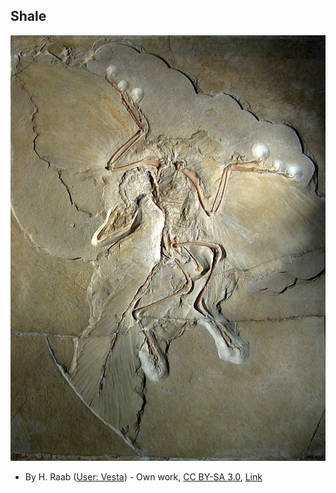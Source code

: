 ##  Shale

![Archeopteryx](resources/666px-Archaeopteryx.jpg)

<ul>
<li class="">By H. Raab (<a
href="//commons.wikimedia.org/wiki/User:Vesta~commonswiki"
class="mw-redirect" title="User:Vesta~commonswiki">User: Vesta</a>) -
<span class="int-own-work" lang="en">Own work</span>, <a
href="https://creativecommons.org/licenses/by-sa/3.0" title="Creative
Commons Attribution-Share Alike 3.0">CC BY-SA 3.0</a>, <a
href="https://commons.wikimedia.org/w/index.php?curid=8066320">Link</a></li>
</ul>
